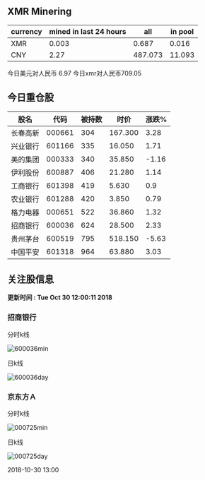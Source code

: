 ## XMR Minering

|currency|mined in last 24 hours|all|in pool|
|---|---|---|---|
|XMR|0.003|0.687|0.016|
|CNY|2.27|487.073|11.093|

今日美元对人民币 6.97	今日xmr对人民币709.05


## 今日重仓股 

|股名|代码|被持数|时价|涨跌%|
|---|---|---|---|---|
|长春高新|000661|304|167.300|3.28|
|兴业银行|601166|335|16.050|1.71|
|美的集团|000333|340|35.850|-1.16|
|伊利股份|600887|406|21.280|1.14|
|工商银行|601398|419|5.630|0.9|
|农业银行|601288|420|3.850|0.79|
|格力电器|000651|522|36.860|1.32|
|招商银行|600036|624|28.500|2.33|
|贵州茅台|600519|795|518.150|-5.63|
|中国平安|601318|964|63.880|3.03|

## 关注股信息
**更新时间 : Tue Oct 30 12:00:11 2018**
### 招商银行 
分时k线

![600036min](http://image.sinajs.cn/newchart/min/n/sh600036.gif)

日k线

![600036day](http://image.sinajs.cn/newchart/daily/n/sh600036.gif)

### 京东方Ａ 
分时k线

![000725min](http://image.sinajs.cn/newchart/min/n/sz000725.gif)

日k线

![000725day](http://image.sinajs.cn/newchart/daily/n/sz000725.gif)

2018-10-30 13:00